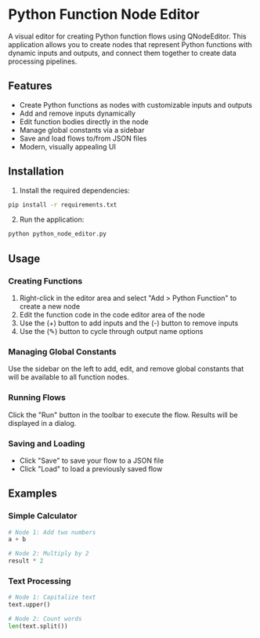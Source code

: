 # Python Function Node Editor

A visual editor for creating Python function flows using QNodeEditor. This application allows you to create nodes that represent Python functions with dynamic inputs and outputs, and connect them together to create data processing pipelines.

## Features

- Create Python functions as nodes with customizable inputs and outputs
- Add and remove inputs dynamically
- Edit function bodies directly in the node
- Manage global constants via a sidebar
- Save and load flows to/from JSON files
- Modern, visually appealing UI

## Installation

1. Install the required dependencies:

```bash
pip install -r requirements.txt
```

2. Run the application:

```bash
python python_node_editor.py
```

## Usage

### Creating Functions

1. Right-click in the editor area and select "Add > Python Function" to create a new node
2. Edit the function code in the code editor area of the node
3. Use the (+) button to add inputs and the (-) button to remove inputs
4. Use the (✎) button to cycle through output name options

### Managing Global Constants

Use the sidebar on the left to add, edit, and remove global constants that will be available to all function nodes.

### Running Flows

Click the "Run" button in the toolbar to execute the flow. Results will be displayed in a dialog.

### Saving and Loading

- Click "Save" to save your flow to a JSON file
- Click "Load" to load a previously saved flow

## Examples

### Simple Calculator

```python
# Node 1: Add two numbers
a + b

# Node 2: Multiply by 2
result * 2
```

### Text Processing

```python
# Node 1: Capitalize text
text.upper()

# Node 2: Count words
len(text.split())
```